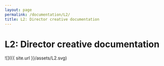 ```yaml
---
layout: page
permalink: /documentation/L2/
title: L2: Director creative documentation
---
```


# L2: Director creative documentation

![]({{ site.url }}/assets/L2.svg)
